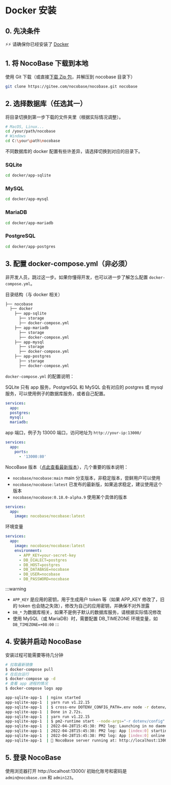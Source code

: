 # Docker 安装

## 0. 先决条件

⚡⚡ 请确保你已经安装了 [Docker](https://docs.docker.com/get-docker/)

## 1. 将 NocoBase 下载到本地

使用 Git 下载（或直接[下载 Zip 包](https://gitee.com/nocobase/nocobase/repository/archive/main.zip)，并解压到 nocobase 目录下）

```bash
git clone https://gitee.com/nocobase/nocobase.git nocobase
```

## 2. 选择数据库（任选其一）

将目录切换到第一步下载的文件夹里（根据实际情况调整）。

```bash
# MacOS, Linux...
cd /your/path/nocobase
# Windows
cd C:\your\path\nocobase
```

不同数据库的 docker 配置有些许差异，请选择切换到对应的目录下。

### SQLite

```bash
cd docker/app-sqlite
```

### MySQL

```bash
cd docker/app-mysql
```

### MariaDB

```bash
cd docker/app-mariadb
```

### PostgreSQL

```bash
cd docker/app-postgres
```

## 3. 配置 docker-compose.yml（非必须）

<Alert>

非开发人员，跳过这一步。如果你懂得开发，也可以进一步了解怎么配置 `docker-compose.yml`。

</Alert>

目录结构（与 docker 相关）

```bash
├── nocobase
  ├── docker
    ├── app-sqlite
      ├── storage
      ├── docker-compose.yml
    ├── app-mariadb
      ├── storage
      ├── docker-compose.yml
    ├── app-mysql
      ├── storage
      ├── docker-compose.yml
    ├── app-postgres
      ├── storage
      ├── docker-compose.yml
```

`docker-compose.yml` 的配置说明：

SQLite 只有 app 服务，PostgreSQL 和 MySQL 会有对应的 postgres 或 mysql 服务，可以使用例子的数据库服务，或者自己配置。

```yml
services:
  app:
  postgres:
  mysql:
  mariadb:
```

app 端口，例子为 13000 端口，访问地址为 `http://your-ip:13000/`

```yml
services:
  app:
    ports:
      - '13000:80'
```

NocoBase 版本（[点此查看最新版本](https://hub.docker.com/r/nocobase/nocobase/tags)），几个重要的版本说明：

- `nocobase/nocobase:main` main 分支版本，非稳定版本，尝鲜用户可以使用
- `nocobase/nocobase:latest` 已发布的最新版，如果追求稳定，建议使用这个版本
- `nocobase/nocobase:0.18.0-alpha.9` 使用某个具体的版本

```yml
services:
  app:
    image: nocobase/nocobase:latest
```

环境变量

```yml
services:
  app:
    image: nocobase/nocobase:latest
    environment:
      - APP_KEY=your-secret-key
      - DB_DIALECT=postgres
      - DB_HOST=postgres
      - DB_DATABASE=nocobase
      - DB_USER=nocobase
      - DB_PASSWORD=nocobase
```

:::warning
- `APP_KEY` 是应用的密钥，用于生成用户 token 等（如果 APP_KEY 修改了，旧的 token 也会随之失效），修改为自己的应用密钥，并确保不对外泄露
- `DB_*` 为数据库相关，如果不是例子默认的数据库服务，请根据实际情况修改
- 使用 MySQL（或 MariaDB）时，需要配置 DB_TIMEZONE 环境变量，如 `DB_TIMEZONE=+08:00`
:::

## 4. 安装并启动 NocoBase

安装过程可能需要等待几分钟

```bash
# 拉取最新镜像
$ docker-compose pull
# 在后台运行
$ docker-compose up -d
# 查看 app 进程的情况
$ docker-compose logs app

app-sqlite-app-1  | nginx started
app-sqlite-app-1  | yarn run v1.22.15
app-sqlite-app-1  | $ cross-env DOTENV_CONFIG_PATH=.env node -r dotenv/config packages/app/server/lib/index.js install -s
app-sqlite-app-1  | Done in 2.72s.
app-sqlite-app-1  | yarn run v1.22.15
app-sqlite-app-1  | $ pm2-runtime start --node-args="-r dotenv/config" packages/app/server/lib/index.js -- start
app-sqlite-app-1  | 2022-04-28T15:45:38: PM2 log: Launching in no daemon mode
app-sqlite-app-1  | 2022-04-28T15:45:38: PM2 log: App [index:0] starting in -fork mode-
app-sqlite-app-1  | 2022-04-28T15:45:38: PM2 log: App [index:0] online
app-sqlite-app-1  | 🚀 NocoBase server running at: http://localhost:13000/
```

## 5. 登录 NocoBase

使用浏览器打开 http://localhost:13000/ 初始化账号和密码是 `admin@nocobase.com` 和 `admin123`。

